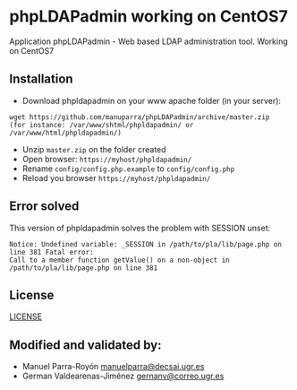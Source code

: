 phpLDAPadmin working on CentOS7
===============================

Application phpLDAPadmin - Web based LDAP administration tool.
Working on CentOS7


## Installation

- Download phpldapadmin on your www  apache folder (in your server): 
```
wget https://github.com/manuparra/phpLDAPadmin/archive/master.zip
(for instance: /var/www/shtml/phpldapadmin/ or /var/www/html/phpldapadmin/)
````
- Unzip `master.zip` on the folder created
- Open browser: `https://myhost/phpldapadmin/`
- Rename `config/config.php.example` to `config/config.php`
- Reload you browser `https://myhost/phpldapadmin/`

## Error solved

This version of phpldapadmin solves the problem with SESSION unset:

```
Notice: Undefined variable: _SESSION in /path/to/pla/lib/page.php on line 381 Fatal error: 
Call to a member function getValue() on a non-object in /path/to/pla/lib/page.php on line 381
```

## License

[LICENSE](LICENSE)

## Modified and validated by:

- Manuel Parra-Royón  manuelparra@decsai.ugr.es
- German Valdearenas-Jiménez gernanv@correo.ugr.es 

